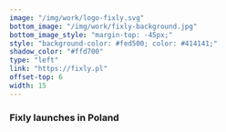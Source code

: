 ```yaml
---
image: "/img/work/logo-fixly.svg"
bottom_image: "/img/work/fixly-background.jpg"
bottom_image_style: "margin-top: -45px;"
style: "background-color: #fed500; color: #414141;"
shadow_color: "#ffd700"
type: "left"
link: "https://fixly.pl"
offset-top: 6
width: 15
---
```

### Fixly launches in Poland
